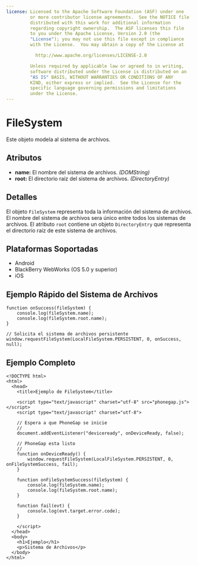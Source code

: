 ```yaml
---
license: Licensed to the Apache Software Foundation (ASF) under one
         or more contributor license agreements.  See the NOTICE file
         distributed with this work for additional information
         regarding copyright ownership.  The ASF licenses this file
         to you under the Apache License, Version 2.0 (the
         "License"); you may not use this file except in compliance
         with the License.  You may obtain a copy of the License at

           http://www.apache.org/licenses/LICENSE-2.0

         Unless required by applicable law or agreed to in writing,
         software distributed under the License is distributed on an
         "AS IS" BASIS, WITHOUT WARRANTIES OR CONDITIONS OF ANY
         KIND, either express or implied.  See the License for the
         specific language governing permissions and limitations
         under the License.
---
```


FileSystem
==========

Este objeto modela al sistema de archivos.

Atributos
----------

- __name:__ El nombre del sistema de archivos. _(DOMString)_
- __root:__ El directorio raíz del sistema de archivos. _(DirectoryEntry)_

Detalles
--------

El objeto `FileSystem` representa toda la información del sistema de archivos. El nombre del sistema de archivos sera único entre todos los sistemas de archivos. El atributo `root` contiene un objeto `DirectoryEntry` que representa el directorio raíz de este sistema de archivos.

Plataformas Soportadas
-------------------

- Android
- BlackBerry WebWorks (OS 5.0 y superior)
- iOS

Ejemplo Rápido del Sistema de Archivos
--------------------------------------

	function onSuccess(fileSystem) {
		console.log(fileSystem.name);
		console.log(fileSystem.root.name);
	}
	
	// Solicita el sistema de archivos persistente
	window.requestFileSystem(LocalFileSystem.PERSISTENT, 0, onSuccess, null);

Ejemplo Completo
----------------

    <!DOCTYPE html>
    <html>
      <head>
        <title>Ejemplo de FileSystem</title>

        <script type="text/javascript" charset="utf-8" src="phonegap.js"></script>
        <script type="text/javascript" charset="utf-8">

        // Espera a que PhoneGap se inicie
        //
        document.addEventListener("deviceready", onDeviceReady, false);

        // PhoneGap esta listo
        //
        function onDeviceReady() {
			window.requestFileSystem(LocalFileSystem.PERSISTENT, 0, onFileSystemSuccess, fail);
        }

		function onFileSystemSuccess(fileSystem) {
			console.log(fileSystem.name);
			console.log(fileSystem.root.name);
		}
		
		function fail(evt) {
			console.log(evt.target.error.code);
		}
		
        </script>
      </head>
      <body>
        <h1>Ejemplo</h1>
        <p>Sistema de Archivos</p>
      </body>
    </html>

